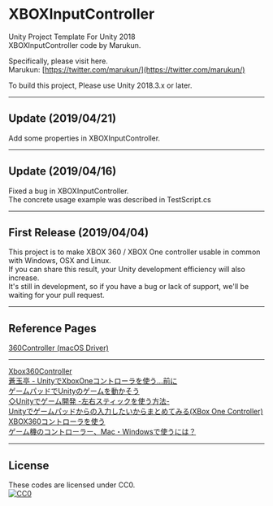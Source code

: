 <!-- XBOXInputController README.md -->

# XBOXInputController

Unity Project Template For Unity 2018  
XBOXInputController code by Marukun.

Specifically, please visit here.  
Marukun: [https://twitter.com/marukun/](https://twitter.com/marukun/)

To build this project, Please use Unity 2018.3.x or later.

---

## Update (2019/04/21)

Add some properties in XBOXInputController.  

---

## Update (2019/04/16)

Fixed a bug in XBOXInputController.  
The concrete usage example was described in TestScript.cs  

---

## First Release (2019/04/04)

This project is to make XBOX 360 / XBOX One controller usable in common with Windows, OSX and Linux.  
If you can share this result, your Unity development efficiency will also increase.  
It's still in development, so if you have a bug or lack of support, we'll be waiting for your pull request.

---

## Reference Pages

[360Controller (macOS Driver)](https://github.com/360Controller/360Controller/releases)

---

[Xbox360Controller](http://wiki.unity3d.com/index.php/Xbox360Controller)  
[蒼玉亭 - UnityでXboxOneコントローラを使う…前に](http://aodamatei.sakura.ne.jp/2016/06/unity%E3%81%A7xboxone%E3%82%B3%E3%83%B3%E3%83%88%E3%83%AD%E3%83%BC%E3%83%A9%E3%82%92%E4%BD%BF%E3%81%86%E5%89%8D%E3%81%AB/)  
[ゲームパッドでUnityのゲームを動かそう](http://inter-high-blog.unity3d.jp/2017/07/04/gamepad/)  
[◇Unityでゲーム開発 -左右スティックを使う方法-](http://yun.cup.com/unity041.html)  
[Unityでゲームパッドからの入力したいからまとめてみる(XBox One Controller)](https://hakonebox.hatenablog.com/entry/2018/04/15/125152)  
[XBOX360コントローラを使う](http://unitygeek.hatenablog.com/entry/2012/08/11/164525)  
[ゲーム機のコントローラー、Mac・Windowsで使うには？](https://www.gizmodo.jp/2019/03/how-to-use-game-controller-on-mac-win.html)  

---

## License

These codes are licensed under CC0.  
[![CC0](http://i.creativecommons.org/p/zero/1.0/88x31.png "CC0")](http://creativecommons.org/publicdomain/zero/1.0/deed.ja)
